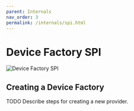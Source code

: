 ```yaml
---
parent: Internals
nav_order: 3
permalink: /internals/spi.html
---
```


# Device Factory SPI

![Device Factory SPI](/assets/images/DeviceFactories.png "Device Factory SPI")

## Creating a Device Factory

TODO Describe steps for creating a new provider.
